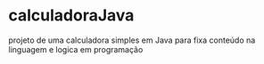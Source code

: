 # calculadoraJava
projeto de uma calculadora simples em Java para fixa conteúdo na linguagem e logica em programação
